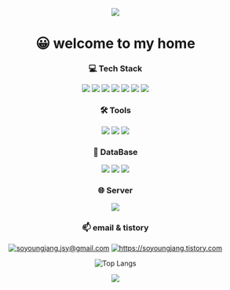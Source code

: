 
<div align="center">

<img src="https://capsule-render.vercel.app/api?type=waving&color=BDBDC8&height=100&section=header" />

# 😀 welcome to my home
  
### 💻 Tech Stack
<img src="https://img.shields.io/badge/Java-000000?style=for-the-badge&logo=OpenJDK&logoColor=white"/> <img src="https://img.shields.io/badge/JavaScript-F7DF1E?style=for-the-badge&logo=JavaScript&logoColor=white"/> <img src="https://img.shields.io/badge/HTML-E34F26?style=for-the-badge&logo=HTML&logoColor=white"/> <img src="https://img.shields.io/badge/CSS-1572B6?style=for-the-badge&logo=CSS&logoColor=white"/>
<img src="https://img.shields.io/badge/SpringBoot-6DB33F?style=for-the-badge&logo=SpringBoot&logoColor=white"/> <img src="https://img.shields.io/badge/MyBatis-7E3A3A?style=for-the-badge&logo=MyBatis&logoColor=white"/> <img src="https://img.shields.io/badge/React-61DAFB?style=for-the-badge&logo=React&logoColor=white"/> 

<!-- 
<img src="https://img.shields.io/badge/Thymeleaf-005F0F?style=for-the-badge&logo=Thymeleaf&logoColor=white"/>
-->

### 🛠 Tools
<img src="https://img.shields.io/badge/Intellij IDEA-000000?style=for-the-badge&logo=IntelliJIDEA&logoColor=white"/> <img src="https://img.shields.io/badge/Visual Studio Code-007ACC?style=for-the-badge&logo=VisualStudioCode&logoColor=white"/> <img src="https://img.shields.io/badge/Eclipse IDE-2c2255?style=for-the-badge&logo=eclipse&logoColor=white"/>


### 📄 DataBase
<img src="https://img.shields.io/badge/PostgreSQL-4169E1?style=for-the-badge&logo=PostgreSQL&logoColor=white"/> <img src="https://img.shields.io/badge/MySQL-4479A1?style=for-the-badge&logo=MySQL&logoColor=white"/> <img src="https://img.shields.io/badge/Oracle-F80000?style=for-the-badge&logo=Oracle&logoColor=white"/>


### 🌐 Server
<img src="https://img.shields.io/badge/Apache Tomcat-F8DC75?style=for-the-badge&logo=ApacheTomcat&logoColor=white"/>


### 📫 email & tistory
<a href="mailto:soyoungjang.jsy@gmail.com" target="_blank"><img src="https://img.shields.io/badge/gmail-EA4335?style=flat-square&logo=gmail&logoColor=white" alt="soyoungjang.jsy@gmail.com"/></a> 
<a href="https://soyoungjang.tistory.com" target="_blank"><img src="https://img.shields.io/badge/tistory-black?style=flat-square&logo=tistory&logoColor=white" alt="https://soyoungjang.tistory.com"/></a>


![Top Langs](https://github-readme-stats.vercel.app/api/top-langs/?username=soyoungjangme&layout=compact)


<!--
![Anurag's GitHub stats](https://github-readme-stats.vercel.app/api?username=soyoungjangme&hide=contribs,prs&show_icons=true&theme=greywhite)
-->




<img src="https://capsule-render.vercel.app/api?type=waving&color=BDBDC8&height=100&section=footer" />


</div>

<!--
**soyoungjangme/soyoungjangme** is a ✨ _special_ ✨ repository because its `README.md` (this file) appears on your GitHub profile.

Here are some ideas to get you started:

- 🔭 I’m currently working on ...
- 🌱 I’m currently learning ...
- 👯 I’m looking to collaborate on ...
- 🤔 I’m looking for help with ...
- 💬 Ask me about ...
- 📫 How to reach me: ...
- 😄 Pronouns: ...
- ⚡ Fun fact: ...
-->
